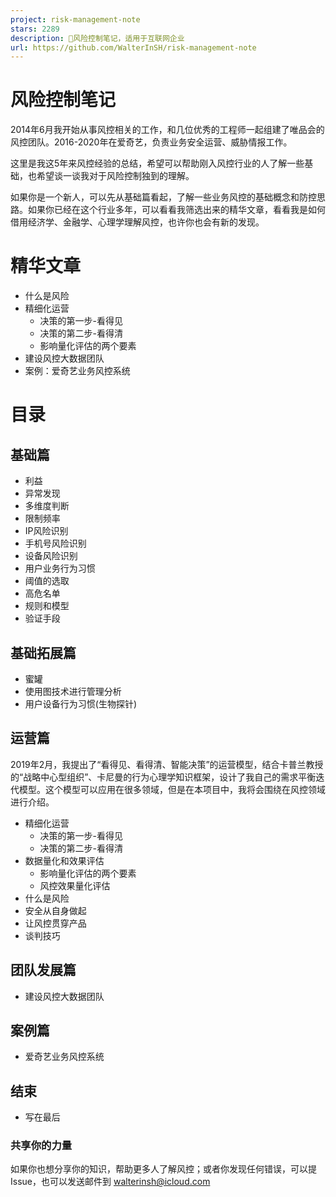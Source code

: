 ```yaml
---
project: risk-management-note
stars: 2289
description: 🧯风险控制笔记，适用于互联网企业
url: https://github.com/WalterInSH/risk-management-note
---
```


风险控制笔记
======

2014年6月我开始从事风控相关的工作，和几位优秀的工程师一起组建了唯品会的风控团队。2016-2020年在爱奇艺，负责业务安全运营、威胁情报工作。

这里是我这5年来风控经验的总结，希望可以帮助刚入风控行业的人了解一些基础，也希望谈一谈我对于风险控制独到的理解。

如果你是一个新人，可以先从基础篇看起，了解一些业务风控的基础概念和防控思路。如果你已经在这个行业多年，可以看看我筛选出来的精华文章，看看我是如何借用经济学、金融学、心理学理解风控，也许你也会有新的发现。

精华文章
====

-   什么是风险
-   精细化运营
    -   决策的第一步-看得见
    -   决策的第二步-看得清
    -   影响量化评估的两个要素
-   建设风控大数据团队
-   案例：爱奇艺业务风控系统

目录
==

基础篇
---

-   利益
-   异常发现
-   多维度判断
-   限制频率
-   IP风险识别
-   手机号风险识别
-   设备风险识别
-   用户业务行为习惯
-   阈值的选取
-   高危名单
-   规则和模型
-   验证手段

基础拓展篇
-----

-   蜜罐
-   使用图技术进行管理分析
-   用户设备行为习惯(生物探针)

运营篇
---

2019年2月，我提出了“看得见、看得清、智能决策”的运营模型，结合卡普兰教授的“战略中心型组织”、卡尼曼的行为心理学知识框架，设计了我自己的需求平衡迭代模型。这个模型可以应用在很多领域，但是在本项目中，我将会围绕在风控领域进行介绍。

-   精细化运营
    -   决策的第一步-看得见
    -   决策的第二步-看得清
-   数据量化和效果评估
    -   影响量化评估的两个要素
    -   风控效果量化评估
-   什么是风险
-   安全从自身做起
-   让风控贯穿产品
-   谈判技巧

团队发展篇
-----

-   建设风控大数据团队

案例篇
---

-   爱奇艺业务风控系统

结束
--

-   写在最后

### 共享你的力量

如果你也想分享你的知识，帮助更多人了解风控；或者你发现任何错误，可以提Issue，也可以发送邮件到 walterinsh@icloud.com
